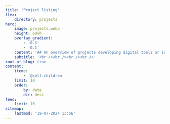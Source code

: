 ```yaml
---
title: 'Project listing'
flex:
    directory: projects
hero:
    image: projects.webp
    height: 60vh
    overlay_gradient:
        - '0.5'
        - '0.1'
    content: '## An overview of projects developing digital tools or innovations to support the objectives of the New European Bauhaus: beautiful, sustainable and together.'
    subtitle: '<br /><br /><br /><br />'
root_of_blog: true
content:
    items:
        - '@self.children'
    limit: 10
    order:
        by: date
        dir: desc
feed:
    limit: 10
sitemap:
    lastmod: '19-07-2024 13:56'
---
```


